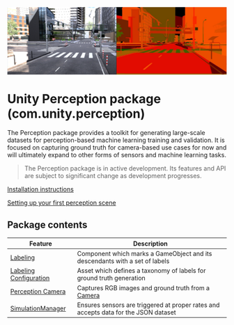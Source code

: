 <img src="images/banner2.PNG" align="middle"/>

# Unity Perception package (com.unity.perception)
The Perception package provides a toolkit for generating large-scale datasets for perception-based machine learning training and validation. It is focused on capturing ground truth for camera-based use cases for now and will ultimately expand to other forms of sensors and machine learning tasks.

> The Perception package is in active development. Its features and API are subject to significant change as development progresses.

[Installation instructions](SetupSteps.md)

[Setting up your first perception scene](GettingStarted.md)

## Package contents

|Feature|Description
|---|---|
|[Labeling](GroundTruth-Labeling.md)|Component which marks a GameObject and its descendants with a set of labels|
|[Labeling Configuration](GroundTruth-Labeling.md#LabelingConfiguration)|Asset which defines a taxonomy of labels for ground truth generation|
|[Perception Camera](PerceptionCamera.md)|Captures RGB images and ground truth from a [Camera](https://docs.unity3d.com/Manual/class-Camera.html)|
|[SimulationManager](SimulationManager.md)|Ensures sensors are triggered at proper rates and accepts data for the JSON dataset|